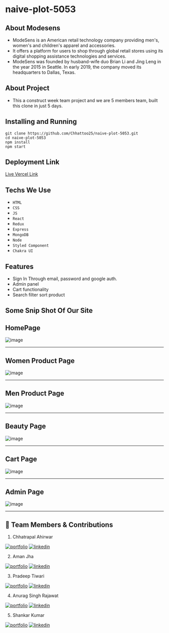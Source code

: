 # naive-plot-5053
## About Modesens
- ModeSens is an American retail technology company providing men's, women's and children's apparel and accessories.
- It offers a platform for users to shop through global retail stores using its digital shopping assistance technologies and services.
- ModeSens was founded by husband-wife duo Brian Li and Jing Leng in the year 2015 in Seattle. In early 2019, the company moved its headquarters to Dallas, Texas.

## About Project
- This a construct week team project and we are 5 members team, built this clone in just 5 days.

## Installing and Running
```
git clone https://github.com/Chhattoo25/naive-plot-5053.git
cd naive-plot-5053
npm install
npm start
```

## Deployment Link
[Live Vercel Link](https://modesens-nine.vercel.app/)

## Techs We Use
- `HTML`
- `CSS`
- `JS`
- `React`
- `Redux`
- `Express`
- `MongoDB`
- `Node`
- `Styled Component`
- `Chakra UI`

## Features
- Sign In Through email, password and google auth.
- Admin panel
- Cart functionality
- Search filter sort product

## Some Snip Shot Of Our Site 

## HomePage

![image](https://user-images.githubusercontent.com/95302680/201725670-34c9ff32-f356-4dc4-9206-379311158fcc.png)
___

## Women Product Page
![image](https://user-images.githubusercontent.com/95302680/201725942-dbf0d057-87b5-4425-a647-296e1a2f2e9e.png)

___

## Men Product Page 
![image](https://user-images.githubusercontent.com/95302680/201726396-1fad5e6a-9411-4d37-9949-dbf0c308ab50.png)
___

## Beauty Page 
![image](https://user-images.githubusercontent.com/95302680/201726570-101d2e64-7df3-49e8-8bbf-75b271a5366b.png)
___
## Cart Page
![image](https://user-images.githubusercontent.com/95302680/201726736-104d7a18-7ae1-4a7f-8eb7-132d19033bad.png)
___
## Admin Page
![image](https://user-images.githubusercontent.com/95302680/201783996-63fe85ec-84da-4aaa-89ff-5cdeb7154120.png)
___

## 🔗 Team Members & Contributions

 1. Chhatrapal Ahirwar

[![portfolio](https://img.shields.io/badge/my_portfolio-000?style=for-the-badge&logo=ko-fi&logoColor=white)](https://github.com/Chhattoo25)
[![linkedin](https://img.shields.io/badge/linkedin-0A66C2?style=for-the-badge&logo=linkedin&logoColor=white)](https://www.linkedin.com/in/chhatrapal-ahirwar-12b9aa217/)

 2. Aman Jha

[![portfolio](https://img.shields.io/badge/my_portfolio-000?style=for-the-badge&logo=ko-fi&logoColor=white)](https://github.com/jhaaman1)
[![linkedin](https://img.shields.io/badge/linkedin-0A66C2?style=for-the-badge&logo=linkedin&logoColor=white)](https://www.linkedin.com/in/aman-jha-729b521a9/)

 3. Pradeep Tiwari

[![portfolio](https://img.shields.io/badge/my_portfolio-000?style=for-the-badge&logo=ko-fi&logoColor=white)](https://github.com/Pradeep2888)
[![linkedin](https://img.shields.io/badge/linkedin-0A66C2?style=for-the-badge&logo=linkedin&logoColor=white)](https://www.linkedin.com/in/pradeep-tiwari-1802a31b7/)

 4. Anurag Singh Rajawat

[![portfolio](https://img.shields.io/badge/my_portfolio-000?style=for-the-badge&logo=ko-fi&logoColor=white)](https://github.com/anurag-asr)
[![linkedin](https://img.shields.io/badge/linkedin-0A66C2?style=for-the-badge&logo=linkedin&logoColor=white)](https://www.linkedin.com/in/anurag-singh-rajawat/)


 5. Shankar Kumar

[![portfolio](https://img.shields.io/badge/my_portfolio-000?style=for-the-badge&logo=ko-fi&logoColor=white)](https://github.com/Ppreedam)
[![linkedin](https://img.shields.io/badge/linkedin-0A66C2?style=for-the-badge&logo=linkedin&logoColor=white)](https://www.linkedin.com/in/https:/www.linkedin.com/in/shankar-kumar-5a8aa5227/)
